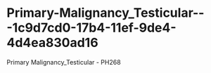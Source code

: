# Primary-Malignancy_Testicular---1c9d7cd0-17b4-11ef-9de4-4d4ea830ad16
Primary Malignancy_Testicular - PH268
